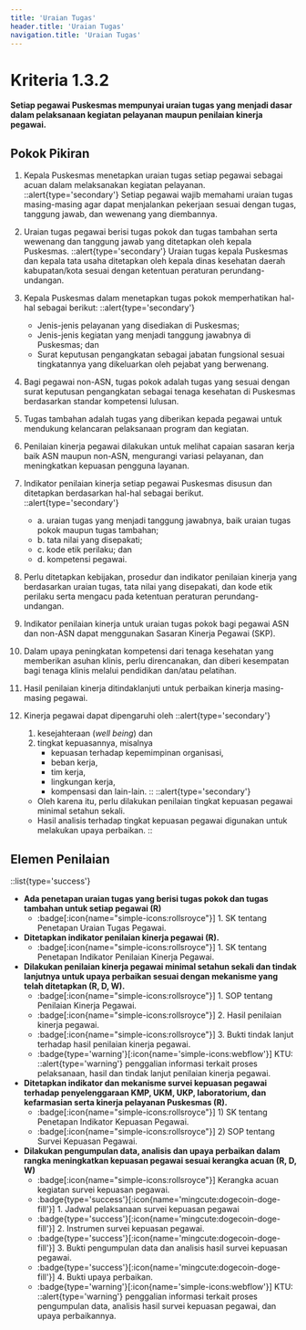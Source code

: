 ```yaml
---
title: 'Uraian Tugas'
header.title: 'Uraian Tugas'
navigation.title: 'Uraian Tugas'
---
```

# Kriteria 1.3.2 
**Setiap pegawai Puskesmas mempunyai uraian tugas yang menjadi dasar dalam pelaksanaan kegiatan pelayanan maupun penilaian kinerja pegawai.** 
## Pokok Pikiran 
1. Kepala Puskesmas menetapkan uraian tugas setiap pegawai sebagai acuan dalam melaksanakan kegiatan pelayanan. 
    ::alert{type='secondary'}
      Setiap pegawai wajib memahami uraian tugas masing-masing agar dapat menjalankan pekerjaan sesuai dengan tugas, tanggung jawab, dan wewenang yang diembannya. 
2. Uraian tugas pegawai berisi tugas pokok dan tugas tambahan serta wewenang dan tanggung jawab yang ditetapkan oleh kepala Puskesmas. 
    ::alert{type='secondary'}
    Uraian  tugas kepala Puskesmas dan kepala tata usaha ditetapkan oleh kepala dinas kesehatan daerah kabupatan/kota sesuai dengan ketentuan peraturan perundang- undangan. 
3. Kepala Puskesmas dalam menetapkan tugas pokok memperhatikan hal-hal sebagai berikut: 
    ::alert{type='secondary'}
    - Jenis-jenis pelayanan yang disediakan di Puskesmas; 
    - Jenis-jenis kegiatan yang menjadi tanggung jawabnya di Puskesmas; dan 
    - Surat keputusan pengangkatan sebagai jabatan fungsional sesuai tingkatannya yang dikeluarkan oleh pejabat yang berwenang. 
   
4. Bagi pegawai non-ASN, tugas pokok adalah tugas yang sesuai dengan surat keputusan pengangkatan sebagai tenaga kesehatan di Puskesmas berdasarkan standar kompetensi lulusan. 
5. Tugas tambahan adalah tugas yang diberikan kepada pegawai untuk mendukung kelancaran pelaksanaan program dan kegiatan. 
6. Penilaian kinerja pegawai dilakukan untuk melihat capaian sasaran kerja baik ASN maupun non-ASN, mengurangi variasi pelayanan, dan meningkatkan kepuasan pengguna layanan. 
7. Indikator penilaian kinerja setiap pegawai Puskesmas disusun dan ditetapkan berdasarkan hal-hal sebagai berikut. 
    ::alert{type='secondary'}
    - a. uraian tugas yang menjadi tanggung jawabnya, baik  uraian tugas pokok maupun tugas  tambahan; 
    - b. tata nilai yang disepakati; 
    - c. kode etik perilaku; dan 
    - d. kompetensi pegawai. 
8. Perlu ditetapkan kebijakan, prosedur dan indikator penilaian kinerja yang berdasarkan uraian tugas, tata nilai yang disepakati, dan kode etik perilaku serta mengacu pada ketentuan peraturan perundang- undangan. 
9.  Indikator penilaian kinerja untuk uraian tugas pokok bagi pegawai ASN dan non-ASN dapat menggunakan Sasaran Kinerja Pegawai (SKP). 
10. Dalam upaya peningkatan kompetensi dari tenaga kesehatan yang memberikan asuhan klinis, perlu direncanakan, dan diberi kesempatan bagi tenaga klinis melalui pendidikan dan/atau pelatihan. 
11. Hasil penilaian kinerja ditindaklanjuti untuk perbaikan kinerja masing-masing pegawai. 
12. Kinerja pegawai dapat dipengaruhi oleh 
    ::alert{type='secondary'}
    1. kesejahteraan (*well being*) dan 
    1. tingkat kepuasannya, misalnya 
         - kepuasan terhadap kepemimpinan organisasi, 
         - beban kerja, 
         - tim kerja, 
         - lingkungan kerja, 
         - kompensasi dan lain-lain. 
    ::
    ::alert{type='secondary'}
    - Oleh karena itu, perlu dilakukan penilaian tingkat kepuasan pegawai minimal setahun sekali. 
    - Hasil analisis terhadap tingkat kepuasan pegawai digunakan untuk melakukan upaya perbaikan. 
    ::
## Elemen Penilaian 
::list{type='success'}
- **Ada penetapan uraian tugas yang berisi tugas pokok dan tugas tambahan untuk setiap pegawai (R)**  
    - :badge[:icon{name="simple-icons:rollsroyce"}] 1. SK tentang Penetapan Uraian Tugas Pegawai. 
- **Ditetapkan indikator penilaian kinerja pegawai (R).**  
    - :badge[:icon{name="simple-icons:rollsroyce"}] 1. SK tentang Penetapan Indikator Penilaian Kinerja Pegawai. 
- **Dilakukan penilaian kinerja pegawai minimal setahun sekali dan tindak lanjutnya untuk upaya perbaikan sesuai dengan mekanisme yang telah ditetapkan (R, D, W).**  
    - :badge[:icon{name="simple-icons:rollsroyce"}] 1. SOP tentang Penilaian Kinerja Pegawai. 
    - :badge[:icon{name="simple-icons:rollsroyce"}] 2. Hasil penilaian kinerja pegawai. 
    - :badge[:icon{name="simple-icons:rollsroyce"}] 3. Bukti tindak lanjut terhadap hasil penilaian kinerja pegawai. 
    - :badge{type='warning'}[:icon{name='simple-icons:webflow'}] KTU: 
      ::alert{type='warning'} 
      penggalian informasi terkait proses pelaksanaan, hasil dan tindak lanjut penilaian kinerja pegawai. 
- **Ditetapkan indikator dan mekanisme survei kepuasan pegawai terhadap penyelenggaraan KMP, UKM, UKP, laboratorium, dan kefarmasian serta kinerja pelayanan Puskesmas (R).** 
    - :badge[:icon{name="simple-icons:rollsroyce"}] 1) SK tentang Penetapan Indikator Kepuasan Pegawai. 
    - :badge[:icon{name="simple-icons:rollsroyce"}] 2) SOP tentang Survei Kepuasan Pegawai. 
- **Dilakukan pengumpulan data, analisis dan upaya perbaikan dalam rangka meningkatkan kepuasan pegawai sesuai kerangka acuan (R, D, W)**  
    - :badge[:icon{name="simple-icons:rollsroyce"}] Kerangka acuan kegiatan survei kepuasan pegawai. 
    - :badge{type='success'}[:icon{name='mingcute:dogecoin-doge-fill'}] 1. Jadwal pelaksanaan survei kepuasan pegawai 
    - :badge{type='success'}[:icon{name='mingcute:dogecoin-doge-fill'}] 2. Instrumen survei kepuasan pegawai. 
    - :badge{type='success'}[:icon{name='mingcute:dogecoin-doge-fill'}] 3. Bukti pengumpulan data dan analisis hasil survei kepuasan pegawai. 
    - :badge{type='success'}[:icon{name='mingcute:dogecoin-doge-fill'}] 4. Bukti upaya perbaikan. 
    - :badge{type='warning'}[:icon{name='simple-icons:webflow'}] KTU: 
      ::alert{type='warning'} 
      penggalian informasi terkait proses pengumpulan data, analisis hasil survei kepuasan pegawai, dan upaya perbaikannya. 